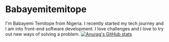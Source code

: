 # Babayemitemitope

I'm Babayemi Temitope from Nigeria. I recently started my tech journey and I am into front-end software development. I love challenges and I love to try out new ways of solving a problem.
[![Anurag's GitHub stats](https://github-readme-stats.vercel.app/api?username=Zipporah1997)](https://github.com/anuraghazra/github-readme-stats)
